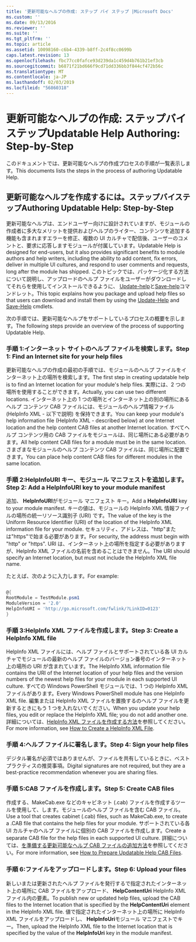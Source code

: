 ```yaml
---
title: '更新可能なヘルプの作成: ステップ バイ ステップ |Microsoft Docs'
ms.custom: ''
ms.date: 09/13/2016
ms.reviewer: ''
ms.suite: ''
ms.tgt_pltfrm: ''
ms.topic: article
ms.assetid: 10098160-c6b4-4339-b8ff-2c4f8cc0699b
caps.latest.revision: 13
ms.openlocfilehash: fbc77cc0fafce93d239da1c459d4b761b21ef3cb
ms.sourcegitcommit: b6871f21bd666f9cd71dd336bb3f844cf472b56c
ms.translationtype: MT
ms.contentlocale: ja-JP
ms.lasthandoff: 02/03/2019
ms.locfileid: "56860318"
---
```

# <a name="updatable-help-authoring-step-by-step"></a><span data-ttu-id="dbf07-102">更新可能なヘルプの作成: ステップバイステップ</span><span class="sxs-lookup"><span data-stu-id="dbf07-102">Updatable Help Authoring: Step-by-Step</span></span>

<span data-ttu-id="dbf07-103">このドキュメントでは、更新可能なヘルプの作成プロセスの手順が一覧表示します。</span><span class="sxs-lookup"><span data-stu-id="dbf07-103">This documents lists the steps in the process of authoring Updatable Help.</span></span>

## <a name="authoring-updatable-help-step-by-step"></a><span data-ttu-id="dbf07-104">更新可能なヘルプを作成するには。ステップバイステップ</span><span class="sxs-lookup"><span data-stu-id="dbf07-104">Authoring Updatable Help: Step-by-Step</span></span>

<span data-ttu-id="dbf07-105">更新可能なヘルプは、エンドユーザー向けに設計されていますが、モジュールの作成者に多大なメリットを提供およびヘルプのライター、コンテンツを追加する機能も含まれますエラーを修正、複数の UI カルチャで配信後、ユーザーのコメントと、要求に応答しますモジュールが付属しています。</span><span class="sxs-lookup"><span data-stu-id="dbf07-105">Updatable Help is designed for end-users, but it also provides significant benefits to module authors and help writers, including the ability to add content, fix errors, deliver in multiple UI cultures, and respond to user comments and requests, long after the module has shipped.</span></span> <span data-ttu-id="dbf07-106">このトピックでは、パッケージ化する方法について説明し、アップロードのヘルプ ファイルをユーザーがダウンロードしてそれらを使用してインストールできるように、 [Update-help](/powershell/module/Microsoft.PowerShell.Core/Update-Help)と[Save-help](/powershell/module/Microsoft.PowerShell.Core/Save-Help)コマンドレット。</span><span class="sxs-lookup"><span data-stu-id="dbf07-106">This topic explains how you package and upload help files so that users can download and install them by using the [Update-Help](/powershell/module/Microsoft.PowerShell.Core/Update-Help) and [Save-Help](/powershell/module/Microsoft.PowerShell.Core/Save-Help) cmdlets.</span></span>

<span data-ttu-id="dbf07-107">次の手順では、更新可能なヘルプをサポートしているプロセスの概要を示します。</span><span class="sxs-lookup"><span data-stu-id="dbf07-107">The following steps provide an overview of the process of supporting Updatable Help.</span></span>

### <a name="step-1-find-an-internet-site-for-your-help-files"></a><span data-ttu-id="dbf07-108">手順 1:インターネット サイトのヘルプ ファイルを検索します。</span><span class="sxs-lookup"><span data-stu-id="dbf07-108">Step 1: Find an Internet site for your help files</span></span>

<span data-ttu-id="dbf07-109">更新可能なヘルプの作成の最初の手順では、モジュールのヘルプ ファイルをインターネット上の場所を検索します。</span><span class="sxs-lookup"><span data-stu-id="dbf07-109">The first step in creating updatable help is to find an Internet location for your module's help files.</span></span> <span data-ttu-id="dbf07-110">実際には、2 つの場所を使用することができます。</span><span class="sxs-lookup"><span data-stu-id="dbf07-110">Actually, you can use two different locations.</span></span> <span data-ttu-id="dbf07-111">インターネット上の 1 つの場所とインターネット上の別の場所にあるヘルプ コンテンツ CAB ファイルには、モジュールのヘルプ情報ファイル (HelpInfo XML - 以下で説明) を保持できます。</span><span class="sxs-lookup"><span data-stu-id="dbf07-111">You can keep your module's help information file (HelpInfo XML - described below) at one Internet location and the help content CAB files at another Internet location.</span></span> <span data-ttu-id="dbf07-112">すべてヘルプ コンテンツ用の CAB ファイルをモジュールは、同じ場所にある必要があります。</span><span class="sxs-lookup"><span data-stu-id="dbf07-112">All help content CAB files for a module must be in the same location.</span></span> <span data-ttu-id="dbf07-113">さまざまなモジュールのヘルプ コンテンツ CAB ファイルは、同じ場所に配置できます。</span><span class="sxs-lookup"><span data-stu-id="dbf07-113">You can place help content CAB files for different modules in the same location.</span></span>

### <a name="step-2-add-a-helpinfouri-key-to-your-module-manifest"></a><span data-ttu-id="dbf07-114">手順 2:HelpInfoURI キー、モジュール マニフェストを追加します。</span><span class="sxs-lookup"><span data-stu-id="dbf07-114">Step 2: Add a HelpInfoURI key to your module manifest</span></span>

<span data-ttu-id="dbf07-115">追加、 **HelpInfoURI**がモジュール マニフェスト キー。</span><span class="sxs-lookup"><span data-stu-id="dbf07-115">Add a **HelpInfoURI** key to your module manifest.</span></span> <span data-ttu-id="dbf07-116">キーの値は、モジュールの HelpInfo XML 情報ファイルの場所の統一リソース識別子 (URI) です。</span><span class="sxs-lookup"><span data-stu-id="dbf07-116">The value of the key is the Uniform Resource Identifier (URI) of the location of the HelpInfo XML information file for your module.</span></span> <span data-ttu-id="dbf07-117">セキュリティ、アドレスは、"http"または"https"で始まる必要があります。</span><span class="sxs-lookup"><span data-stu-id="dbf07-117">For security, the address must begin with "http" or "https".</span></span> <span data-ttu-id="dbf07-118">URI は、インターネット上の場所を指定する必要がありますが、HelpInfo XML ファイルの名前を含めることはできません。</span><span class="sxs-lookup"><span data-stu-id="dbf07-118">The URI should specify an Internet location, but must not include the HelpInfo XML file name.</span></span>

<span data-ttu-id="dbf07-119">たとえば、次のように入力します。</span><span class="sxs-lookup"><span data-stu-id="dbf07-119">For example:</span></span>

```powershell

@{
RootModule = TestModule.psm1
ModuleVersion = '2.0'
HelpInfoURI = 'http://go.microsoft.com/fwlink/?LinkID=0123'
}
```

### <a name="step-3-create-a-helpinfo-xml-file"></a><span data-ttu-id="dbf07-120">手順 3:HelpInfo XML ファイルを作成します。</span><span class="sxs-lookup"><span data-stu-id="dbf07-120">Step 3: Create a HelpInfo XML file</span></span>

<span data-ttu-id="dbf07-121">HelpInfo XML ファイルには、ヘルプ ファイルとサポートされている各 UI カルチャでモジュールの最新のヘルプ ファイルのバージョン番号のインターネット上の場所の URI が含まれています。</span><span class="sxs-lookup"><span data-stu-id="dbf07-121">The HelpInfo XML information file contains the URI of the Internet location of your help files and the version numbers of the newest help files for your module in each supported UI culture.</span></span> <span data-ttu-id="dbf07-122">すべての Windows PowerShell モジュールでは、1 つの HelpInfo XML ファイルがあります。</span><span class="sxs-lookup"><span data-stu-id="dbf07-122">Every Windows PowerShell module has one HelpInfo XML file.</span></span> <span data-ttu-id="dbf07-123">編集または HelpInfo XML ファイルを置換するのヘルプ ファイルを更新するときにもう 1 つを入れないでください。</span><span class="sxs-lookup"><span data-stu-id="dbf07-123">When you update your help files, you edit or replace the HelpInfo XML file; you do not add another one.</span></span> <span data-ttu-id="dbf07-124">詳細については、[HelpInfo XML ファイルを作成する方法](./how-to-create-a-helpinfo-xml-file.md)を参照してください。</span><span class="sxs-lookup"><span data-stu-id="dbf07-124">For more information, see [How to Create a HelpInfo XML File](./how-to-create-a-helpinfo-xml-file.md).</span></span>

### <a name="step-4-sign-your-help-files"></a><span data-ttu-id="dbf07-125">手順 4:ヘルプ ファイルに署名します。</span><span class="sxs-lookup"><span data-stu-id="dbf07-125">Step 4: Sign your help files</span></span>

<span data-ttu-id="dbf07-126">デジタル署名が必須ではありませんが、ファイルを共有しているときに、ベスト プラクティスの推奨事項。</span><span class="sxs-lookup"><span data-stu-id="dbf07-126">Digital signatures are not required, but they are a best-practice recommendation whenever you are sharing files.</span></span>

### <a name="step-5-create-cab-files"></a><span data-ttu-id="dbf07-127">手順 5:CAB ファイルを作成します。</span><span class="sxs-lookup"><span data-stu-id="dbf07-127">Step 5: Create CAB files</span></span>

<span data-ttu-id="dbf07-128">作成する、MakeCab.exe などのキャビネット (.cab) ファイルを作成するツールを使用して、します。モジュールのヘルプ ファイルを含む CAB ファイル。</span><span class="sxs-lookup"><span data-stu-id="dbf07-128">Use a tool that creates cabinet (.cab) files, such as MakeCab.exe, to create a .CAB file that contains the help files for your module.</span></span> <span data-ttu-id="dbf07-129">サポートされている各 UI カルチャのヘルプ ファイルに個別の CAB ファイルを作成します。</span><span class="sxs-lookup"><span data-stu-id="dbf07-129">Create a separate CAB file for the help files in each supported UI culture.</span></span> <span data-ttu-id="dbf07-130">詳細については、[を準備する更新可能なヘルプ CAB ファイルの追加方法](./how-to-prepare-updatable-help-cab-files.md)を参照してください。</span><span class="sxs-lookup"><span data-stu-id="dbf07-130">For more information, see [How to Prepare Updatable Help CAB Files](./how-to-prepare-updatable-help-cab-files.md).</span></span>

### <a name="step-6-upload-your-files"></a><span data-ttu-id="dbf07-131">手順 6:ファイルをアップロードします。</span><span class="sxs-lookup"><span data-stu-id="dbf07-131">Step 6: Upload your files</span></span>

<span data-ttu-id="dbf07-132">新しいまたは更新されたヘルプ ファイルを発行するで指定されたインターネット上の場所に CAB ファイルをアップロード、 **HelpContentUri** HelpInfo XML ファイル内の要素。</span><span class="sxs-lookup"><span data-stu-id="dbf07-132">To publish new or updated help files, upload the CAB files to the Internet location that is specified by the **HelpContentUri** element in the HelpInfo XML file.</span></span> <span data-ttu-id="dbf07-133">値で指定されたインターネット上の場所に HelpInfo XML ファイルをアップロードし、 **HelpInfoUri**モジュール マニフェストでキー。</span><span class="sxs-lookup"><span data-stu-id="dbf07-133">Then, upload the HelpInfo XML file to the Internet location that is specified by the value of the **HelpInfoUri** key in the module manifest.</span></span>
